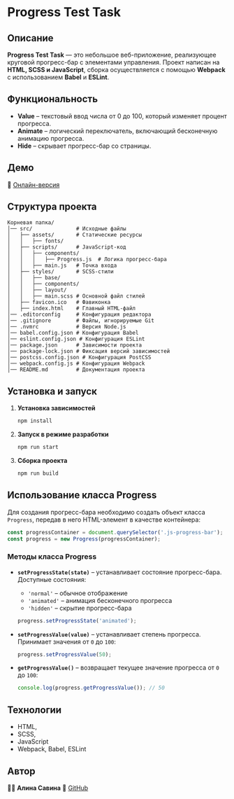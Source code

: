 # Progress Test Task

## Описание

**Progress Test Task** — это небольшое веб-приложение, реализующее круговой
прогресс-бар с элементами управления. Проект написан на **HTML, SCSS и
JavaScript**, сборка осуществляется с помощью **Webpack** с использованием
**Babel** и **ESLint**.

## Функциональность

- **Value** – текстовый ввод числа от 0 до 100, который изменяет процент
  прогресса.
- **Animate** – логический переключатель, включающий бесконечную анимацию
  прогресса.
- **Hide** – скрывает прогресс-бар со страницы.

## Демо

🔗 [Онлайн-версия](https://malinasavina.github.io/progress-test-task/)

## Структура проекта

```
Корневая папка/
│── src/              # Исходные файлы
│   ├── assets/       # Статические ресурсы
│   │   ├── fonts/
│   ├── scripts/      # JavaScript-код
│   │   ├── components/
│   │   │   ├── Progress.js  # Логика прогресс-бара
│   │   ├── main.js   # Точка входа
│   ├── styles/       # SCSS-стили
│   │   ├── base/
│   │   ├── components/
│   │   ├── layout/
│   │   ├── main.scss # Основной файл стилей
│   ├── favicon.ico   # Фавиконка
│   ├── index.html    # Главный HTML-файл
│── .editorconfig     # Конфигурация редактора
│── .gitignore        # Файлы, игнорируемые Git
│── .nvmrc            # Версия Node.js
│── babel.config.json # Конфигурация Babel
│── eslint.config.json # Конфигурация ESLint
│── package.json      # Зависимости проекта
│── package-lock.json # Фиксация версий зависимостей
│── postcss.config.json # Конфигурация PostCSS
│── webpack.config.js # Конфигурация Webpack
│── README.md         # Документация проекта
```

## Установка и запуск

1. **Установка зависимостей**
   ```sh
   npm install
   ```

2. **Запуск в режиме разработки**
   ```sh
   npm run start
   ```

3. **Сборка проекта**
   ```sh
   npm run build
   ```

## Использование класса Progress

Для создания прогресс-бара необходимо создать объект класса `Progress`, передав в него HTML-элемент в качестве
контейнера:

```js
const progressContainer = document.querySelector('.js-progress-bar');
const progress = new Progress(progressContainer);
```

### Методы класса Progress

- **`setProgressState(state)`** – устанавливает состояние прогресс-бара. Доступные состояния:
  - `'normal'` – обычное отображение
  - `'animated'` – анимация бесконечного прогресса
  - `'hidden'` – скрытие прогресс-бара

  ```js
  progress.setProgressState('animated');
  ```

- **`setProgressValue(value)`** – устанавливает степень прогресса. Принимает значения от `0` до `100`:

  ```js
  progress.setProgressValue(50);
  ```

- **`getProgressValue()`** – возвращает текущее значение прогресса от `0` до `100`:

  ```js
  console.log(progress.getProgressValue()); // 50
  ```

## Технологии

- HTML,
- SCSS,
- JavaScript
- Webpack, Babel, ESLint

## Автор

👩‍💻 **Алина Савина**
🔗 [GitHub](https://github.com/malinasavina)
